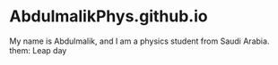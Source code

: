 # AbdulmalikPhys.github.io
My name is Abdulmalik, and I am a physics student from Saudi Arabia.
them: Leap day
